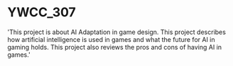 # YWCC_307
'This project is about AI Adaptation in game design. 
This project describes how artificial intelligence is used in games
and what the future for AI in gaming holds. This project also
reviews the pros and cons of having AI in games.'
